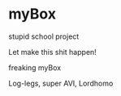 # myBox
stupid school project

Let make this shit happen!

freaking myBox

Log-legs, super AVI, Lordhomo
